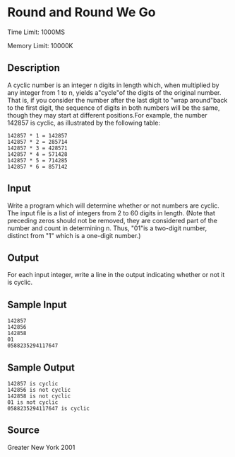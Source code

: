 # Round and Round We Go

Time Limit: 1000MS

Memory Limit: 10000K


## Description

A cyclic number is an integer n digits in length which, when multiplied by any integer from 1 to n, yields a"cycle"of the digits of the original number. That is, if you consider the number after the last digit to "wrap around"back to the first digit, the sequence of digits in both numbers will be the same, though they may start at different positions.For example, the number 142857 is cyclic, as illustrated by the following table:

```
142857 * 1 = 142857
142857 * 2 = 285714
142857 * 3 = 428571
142857 * 4 = 571428
142857 * 5 = 714285
142857 * 6 = 857142
```

## Input

Write a program which will determine whether or not numbers are cyclic. The input file is a list of integers from 2 to 60 digits in length. (Note that preceding zeros should not be removed, they are considered part of the number and count in determining n. Thus, "01"is a two-digit number, distinct from "1" which is a one-digit number.)


## Output

For each input integer, write a line in the output indicating whether or not it is cyclic.


## Sample Input

```
142857
142856
142858
01
0588235294117647
```


## Sample Output

```
142857 is cyclic
142856 is not cyclic
142858 is not cyclic
01 is not cyclic
0588235294117647 is cyclic
```


## Source

Greater New York 2001
